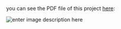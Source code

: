  you can see the PDF file of this project [here](https://github.com/So-AI-love/Persian-Sentiment-Analyzer/blob/master/Documents/Sentimation%20anaylzing%20NLP%20Language.pdf):

![enter image description here](https://i.stack.imgur.com/NpHh2.jpg)
